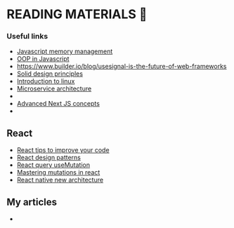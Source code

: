 # READING MATERIALS 📖

### Useful links
- <a href="https://itnext.io/javascript-memory-management-how-to-avoid-common-memory-leaks-and-improve-performance-c018dbbca954">Javascript memory management</a>
- <a href="https://www.freecodecamp.org/news/object-oriented-programming-javascript/">OOP in Javascript</a>
- https://www.builder.io/blog/usesignal-is-the-future-of-web-frameworks
- <a href="https://www.freecodecamp.org/news/solid-design-principles-in-software-development/">Solid design principles</a>
- <a href="https://www.freecodecamp.org/news/introduction-to-linux/">Introduction to linux</a>
- <a href="https://thenewstack.io/what-is-microservices-architecture/">Microservice architecture</a>
- <a href="https://cloudbytes.dev/aws-academy/how-to-install-and-run-wordpress-on-an-ec2-instance"></a>
- <a href="https://blog.devgenius.io/advanced-next-js-concepts-8439a8752597">Advanced Next JS concepts</a>
- <a href=""></a>

## React
- <a href="https://javascript.plainenglish.io/4-react-tips-to-instantly-improve-your-code-7456e028cfa3">React tips to improve your code</a>
- <a href="https://javascript.plainenglish.io/5-react-design-patterns-you-should-know-629030e2e2c7">React design patterns</a>
- <a href="https://profy.dev/article/react-query-usemutation">React query useMutation</a>
- <a href="https://tkdodo.eu/blog/mastering-mutations-in-react-query">Mastering mutations in react</a>
- <a href="https://medium.com/@mishraabhishek.11/react-native-new-architecture-937c76547b29">React native new architecture</a>

## My articles
- 
